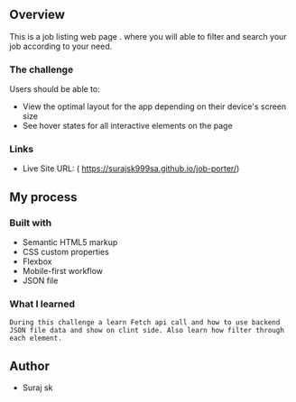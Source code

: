 
## Overview
   This is a job listing web page . where you will able to filter and search your job according to your need.
### The challenge

Users should be able to:

- View the optimal layout for the app depending on their device's screen size
- See hover states for all interactive elements on the page

### Links

- Live Site URL: ( https://surajsk999sa.github.io/job-porter/)

## My process

### Built with

- Semantic HTML5 markup
- CSS custom properties
- Flexbox
- Mobile-first workflow
- JSON file

### What I learned
    During this challenge a learn Fetch api call and how to use backend JSON file data and show on clint side. Also learn how filter through each element.

## Author
- Suraj sk
